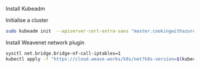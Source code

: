 Install Kubeadm

Initialise a cluster

```bash
sudo kubeadm init  --apiserver-cert-extra-sans "master.cookingwithazure.com"
```

Install Weavenet network plugin

```bash
sysctl net.bridge.bridge-nf-call-iptables=1
kubectl apply -f "https://cloud.weave.works/k8s/net?k8s-version=$(kubectl version | base64 | tr -d '\n')"
```
